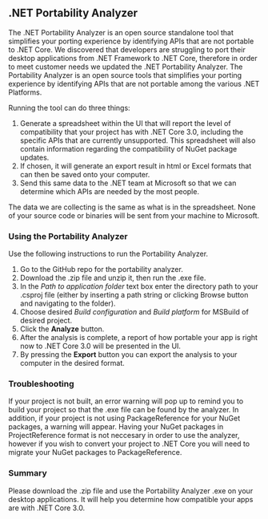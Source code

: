 ## .NET Portability Analyzer 

The .NET Portability Analyzer is an open source standalone tool that simplifies your porting experience by identifying APIs that are not portable to .NET Core. We discovered that developers are struggling to port their desktop applications from .NET Framework to .NET Core, therefore in order to meet customer needs we updated the .NET Portability Analyzer. The Portability Analyzer is an open source tools that simplifies your porting experience by identifying APIs that are not portable among the various .NET Platforms. 

Running the tool can do three things: 

1.	Generate a spreadsheet within the UI that will report the level of compatibility that your project has with .NET Core 3.0, including the specific APIs that are currently unsupported. This spreadsheet will also contain information regarding the compatibility of NuGet package updates.
2.	If chosen, it will generate an export result in html or Excel formats that can then be saved onto your computer. 
3.	Send this same data to the .NET team at Microsoft so that we can determine which APIs are needed by the most people.

The data we are collecting is the same as what is in the spreadsheet. None of your source code or binaries will be sent from your machine to Microsoft. 

### Using the Portability Analyzer

Use the following instructions to run the Portability Analyzer.
1.	Go to the GitHub repo for the portability analyzer.
2.	Download the .zip file and unzip it, then run the .exe file.
3.	In the *Path to application folder* text box enter the directory path to your .csproj file (either by inserting a path string or clicking Browse button and navigating to the folder).
4.	Choose desired *Build configuration* and *Build platform* for MSBuild of desired project.
5.	Click the **Analyze** button.
6.	After the analysis is complete, a report of how portable your app is right now to .NET Core 3.0 will be presented in the UI.
7.	By pressing the **Export** button you can export the analysis to your computer in the desired format. 


### Troubleshooting

If your project is not built, an error warning will pop up to remind you to build your project so that the .exe file can be found by the analyzer. In addition, if your project is not using PackageReference for your NuGet packages, a warning will appear. Having your NuGet packages in ProjectReference format is not neccesary in order to use the analyzer, however if you wish to convert your project to .NET Core you will need to migrate your NuGet packages to PackageReference. 


### Summary

Please download the .zip file and use the Portability Analyzer .exe on your desktop applications. It will help you determine how compatible your apps are with .NET Core 3.0.
